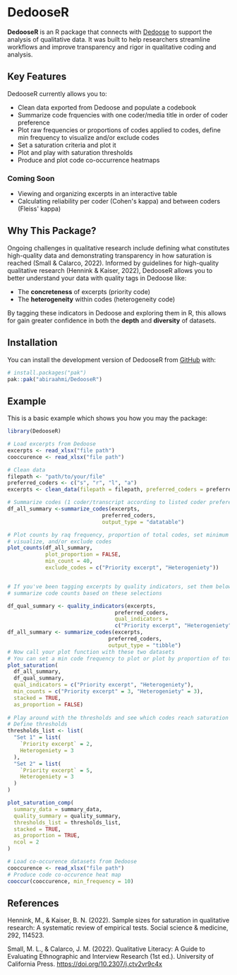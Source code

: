 
# DedooseR 

<!-- badges: start -->
<!-- badges: end -->

**DedooseR** is an R package that connects with 
[Dedoose](https://www.dedoose.com/) to support the analysis of qualitative data.
It was built to help researchers streamline workflows and improve transparency 
and rigor in qualitative coding and analysis.

## Key Features

DedooseR currently allows you to:

- Clean data exported from Dedoose and populate a codebook
- Summarize code frquencies with one coder/media title in order of coder preference
- Plot raw frequencies or proportions of codes applied to codes, define min frequency to visualize  and/or exclude codes
- Set a saturation criteria and plot it
- Plot and play with saturation thresholds
- Produce and plot code co-occurrence heatmaps  

### Coming Soon

- Viewing and organizing excerpts in an interactive table
- Calculating reliability per coder (Cohen's kappa) and between coders 
(Fleiss' kappa)

## Why This Package?

Ongoing challenges in qualitative research include defining what constitutes 
high-quality data and demonstrating transparency in how saturation is 
reached (Small & Calarco, 2022). Informed by guidelines for high-quality 
qualitative research (Hennink & Kaiser, 2022), DedooseR allows you to
better understand your data with quality tags in Dedoose like:

- The **concreteness** of excerpts (priority code)
- The **heterogeneity** within codes  (heterogeneity code)

By tagging these indicators in Dedoose and exploring them in R, 
this allows for gain greater confidence in both the **depth** and **diversity** 
of datasets.

## Installation

You can install the development version of DedooseR from 
[GitHub](https://github.com/) with:

``` r
# install.packages("pak")
pak::pak("abiraahmi/DedooseR")
```

## Example

This is a basic example which shows you how you may the package:

``` r
library(DedooseR)

# Load excerpts from Dedoose
excerpts <- read_xlsx("file path")
cooccurence <- read_xlsx("file path")

# Clean data
filepath <- "path/to/your/file"
preferred_coders <- c("s", "r", "l", "a")
excerpts <- clean_data(filepath = filepath, preferred_coders = preferred_coders)

# Summarize codes (1 coder/transcript according to listed coder preference)
df_all_summary <-summarize_codes(excerpts, 
                              preferred_coders, 
                              output_type = "datatable")

# Plot counts by raq frequency, proportion of total codes, set minimum count to 
# visualize, and/or exclude codes
plot_counts(df_all_summary,
            plot_proportion = FALSE,
            min_count = 40,
            exclude_codes = c("Priority excerpt", "Heterogeniety"))


# If you've been tagging excerpts by quality indicators, set them below and 
# summarize code counts based on these selections

df_qual_summary <- quality_indicators(excerpts, 
                                  preferred_coders,
                                  qual_indicators = 
                                  c("Priority excerpt", "Heterogeniety"))
df_all_summary <- summarize_codes(excerpts, 
                                preferred_coders, 
                                output_type = "tibble")
# Now call your plot function with these two datasets
# You can set a min code frequency to plot or plot by proportion of total counts
plot_saturation(
  df_all_summary,
  df_qual_summary,
  qual_indicators = c("Priority excerpt", "Heterogeniety"),
  min_counts = c("Priority excerpt" = 3, "Heterogeniety" = 3),
  stacked = TRUE,
  as_proportion = FALSE)
  
# Play around with the thresholds and see which codes reach saturation
# Define thresholds
thresholds_list <- list(
  "Set 1" = list(
    `Priority excerpt` = 2,
    Heterogeniety = 3
  ),
  "Set 2" = list(
    `Priority excerpt` = 5,
    Heterogeniety = 3
  )
)

plot_saturation_comp(
  summary_data = summary_data,
  quality_summary = quality_summary,
  thresholds_list = thresholds_list,
  stacked = TRUE,
  as_proportion = TRUE,
  ncol = 2
)

# Load co-occurence datasets from Dedoose
cooccurence <- read_xlsx("file path")
# Produce code co-occurence heat map
cooccur(cooccurence, min_frequency = 10)

```

## References
Hennink, M., & Kaiser, B. N. (2022). Sample sizes for saturation in qualitative 
research: A
systematic review of empirical tests. Social science & medicine, 292, 114523.

Small, M. L., & Calarco, J. M. (2022). Qualitative Literacy: A Guide to 
Evaluating
Ethnographic and Interview Research (1st ed.). University of California Press. 
https://doi.org/10.2307/j.ctv2vr9c4x 


